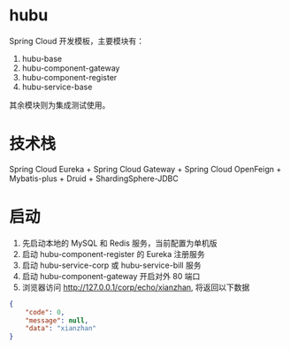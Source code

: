 # hubu

Spring Cloud 开发模板，主要模块有：

1. hubu-base
2. hubu-component-gateway
3. hubu-component-register
4. hubu-service-base

其余模块则为集成测试使用。

# 技术栈

Spring Cloud Eureka + Spring Cloud Gateway + Spring Cloud OpenFeign + Mybatis-plus + Druid + ShardingSphere-JDBC

# 启动

1. 先启动本地的 MySQL 和 Redis 服务，当前配置为单机版
2. 启动 hubu-component-register 的 Eureka 注册服务
3. 启动 hubu-service-corp 或 hubu-service-bill 服务
4. 启动 hubu-component-gateway 开启对外 80 端口
5. 浏览器访问 http://127.0.0.1/corp/echo/xianzhan, 将返回以下数据

```json
{
    "code": 0,
    "message": null,
    "data": "xianzhan"
}
```